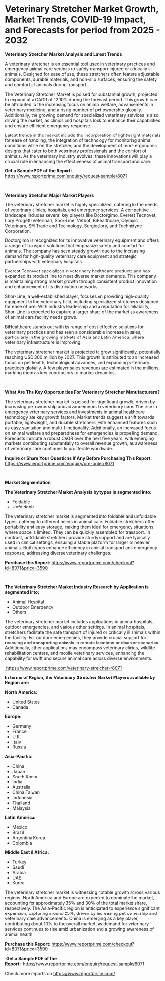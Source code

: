 <p><h1>Veterinary Stretcher Market Growth, Market Trends, COVID-19 Impact, and Forecasts for period from 2025 - 2032</h1></p><p><strong>Veterinary Stretcher Market Analysis and Latest Trends</strong></p>
<p><p>A veterinary stretcher is an essential tool used in veterinary practices and emergency animal care settings to safely transport injured or critically ill animals. Designed for ease of use, these stretchers often feature adjustable components, durable materials, and non-slip surfaces, ensuring the safety and comfort of animals during transport.</p><p>The Veterinary Stretcher Market is poised for substantial growth, projected to expand at a CAGR of 12.10% during the forecast period. This growth can be attributed to the increasing focus on animal welfare, advancements in veterinary medicine, and a rising number of pet ownership globally. Additionally, the growing demand for specialized veterinary services is also driving the market, as clinics and hospitals look to enhance their capabilities and ensure efficient emergency response.</p><p>Latest trends in the market include the incorporation of lightweight materials for ease of handling, the integration of technology for monitoring animal conditions while on the stretcher, and the development of more ergonomic designs that cater to both veterinary professionals and the comfort of animals. As the veterinary industry evolves, these innovations will play a crucial role in enhancing the effectiveness of animal transport and care.</p></p>
<p><strong>Get a Sample PDF of the Report:&nbsp;</strong> <a href="https://www.reportprime.com/enquiry/request-sample/8071?utm_campaign=3058&utm_medium=2&utm_source=Github&utm_content=ia&utm_term=19032025&utm_id=veterinary-stretcher">https://www.reportprime.com/enquiry/request-sample/8071</a></p>
<p>&nbsp;</p>
<p><strong>Veterinary Stretcher Major Market Players</strong></p>
<p><p>The veterinary stretcher market is highly specialized, catering to the needs of veterinary clinics, hospitals, and emergency services. A competitive landscape includes several key players like Doctorgimo, Everest Tecnovet, Lory Progetti Veterinari, Shor-Line, Vetbot, BiHealthcare, Olympic Veterinary, SM Trade and Technology, Surgicalory, and Technidyne Corporation. </p><p>Doctorgimo is recognized for its innovative veterinary equipment and offers a range of transport solutions that emphasize safety and comfort for animals. The company has seen steady growth due to the increasing demand for high-quality veterinary care equipment and strategic partnerships with veterinary hospitals.</p><p>Everest Tecnovet specializes in veterinary healthcare products and has expanded its product line to meet diverse market demands. This company is maintaining strong market growth through consistent product innovation and enhancement of its distribution networks.</p><p>Shor-Line, a well-established player, focuses on providing high-quality equipment to the veterinary field, including specialized stretchers designed for ease of use. With industry leadership and a reputation for reliability, Shor-Line is expected to capture a larger share of the market as awareness of animal care facility needs grows.</p><p>BiHealthcare stands out with its range of cost-effective solutions for veterinary practices and has seen a considerable increase in sales, particularly in the growing markets of Asia and Latin America, where veterinary infrastructure is improving.</p><p>The veterinary stretcher market is projected to grow significantly, potentially reaching USD 300 million by 2027. This growth is attributed to an increased focus on pet health, technological advances, and expanding veterinary practices globally. A few player sales revenues are estimated in the millions, marking them as key contributors to market dynamics.</p></p>
<p>&nbsp;</p>
<p><strong>What Are The Key Opportunities For Veterinary Stretcher Manufacturers?</strong></p>
<p><p>The veterinary stretcher market is poised for significant growth, driven by increasing pet ownership and advancements in veterinary care. The rise in emergency veterinary services and investments in animal healthcare technology are key growth factors. Market trends suggest a shift towards portable, lightweight, and durable stretchers, with enhanced features such as easy sanitation and multi-functionality. Additionally, an increased focus on animal welfare and preparedness for emergencies is propelling demand. Forecasts indicate a robust CAGR over the next five years, with emerging markets contributing substantially to overall revenue growth, as awareness of veterinary care continues to proliferate worldwide.</p></p>
<p><strong>Inquire or Share Your Questions If Any Before Purchasing This Report:</strong> <a href="https://www.reportprime.com/enquiry/pre-order/8071?utm_campaign=3058&utm_medium=2&utm_source=Github&utm_content=ia&utm_term=19032025&utm_id=veterinary-stretcher">https://www.reportprime.com/enquiry/pre-order/8071</a></p>
<p>&nbsp;</p>
<p><strong>Market Segmentation</strong></p>
<p><strong>The Veterinary Stretcher Market Analysis by types is segmented into:</strong></p>
<p><ul><li>Foldable</li><li>Unfoldable</li></ul></p>
<p><p>The veterinary stretcher market is segmented into foldable and unfoldable types, catering to different needs in animal care. Foldable stretchers offer portability and easy storage, making them ideal for emergency situations where space is limited. They can be quickly assembled for transport. In contrast, unfoldable stretchers provide sturdy support and are typically used in clinical settings, ensuring a stable platform for larger or heavier animals. Both types enhance efficiency in animal transport and emergency response, addressing diverse veterinary challenges.</p></p>
<p><strong>Purchase this Report:&nbsp;</strong><a href="https://www.reportprime.com/checkout?id=8071&price=3590&utm_campaign=3058&utm_medium=2&utm_source=Github&utm_content=ia&utm_term=19032025&utm_id=veterinary-stretcher">https://www.reportprime.com/checkout?id=8071&price=3590</a></p>
<p>&nbsp;</p>
<p><strong>The Veterinary Stretcher Market Industry Research by Application is segmented into:</strong></p>
<p><ul><li>Animal Hospital</li><li>Outdoor Emergency</li><li>Others</li></ul></p>
<p><p>The veterinary stretcher market includes applications in animal hospitals, outdoor emergencies, and various other settings. In animal hospitals, stretchers facilitate the safe transport of injured or critically ill animals within the facility. For outdoor emergencies, they provide crucial support for rescuing and transporting animals in remote locations or disaster scenarios. Additionally, other applications may encompass veterinary clinics, wildlife rehabilitation centers, and mobile veterinary services, enhancing the capability for swift and secure animal care across diverse environments.</p></p>
<p><a href="https://www.reportprime.com/veterinary-stretcher-r8071?utm_campaign=3058&utm_medium=2&utm_source=Github&utm_content=ia&utm_term=19032025&utm_id=veterinary-stretcher">&nbsp;https://www.reportprime.com/veterinary-stretcher-r8071</a></p>
<p><strong>In terms of Region, the Veterinary Stretcher Market Players available by Region are:</strong></p>
<p>
    <p> <strong> North America: </strong>
        <ul>
            <li>United States</li>
            <li>Canada</li>
        </ul>
        </p> 
    <p> <strong> Europe: </strong>
        <ul>
            <li>Germany</li>
            <li>France</li>
            <li>U.K.</li>
            <li>Italy</li>
            <li>Russia</li>
        </ul>
        </p> 
    <p> <strong> Asia-Pacific: </strong>
        <ul>
            <li>China</li>
            <li>Japan</li>
            <li>South Korea</li>
            <li>India</li>
            <li>Australia</li>
            <li>China Taiwan</li>
            <li>Indonesia</li>
            <li>Thailand</li>
            <li>Malaysia</li>
        </ul>
        </p> 
    <p> <strong> Latin America: </strong>
        <ul>
            <li>Mexico</li>
            <li>Brazil</li>
            <li>Argentina Korea</li>
            <li>Colombia</li>
        </ul>
        </p> 
    <p> <strong> Middle East & Africa: </strong>
        <ul>
            <li>Turkey</li>
            <li>Saudi</li>
            <li>Arabia</li>
            <li>UAE</li>
            <li>Korea</li>
        </ul>
    </p>
    </p>
<p><p>The veterinary stretcher market is witnessing notable growth across various regions. North America and Europe are expected to dominate the market, accounting for approximately 35% and 30% of the total market share, respectively. The Asia-Pacific region is anticipated to experience significant expansion, capturing around 25%, driven by increasing pet ownership and veterinary care advancements. China is emerging as a key player, contributing about 10% to the overall market, as demand for veterinary services continues to rise amid urbanization and a growing awareness of animal health.</p></p>
<p><strong>Purchase this Report: </strong><a href="https://www.reportprime.com/checkout?id=8071&price=3590&utm_campaign=3058&utm_medium=2&utm_source=Github&utm_content=ia&utm_term=19032025&utm_id=veterinary-stretcher">https://www.reportprime.com/checkout?id=8071&price=3590</a></p>
<p>&nbsp;<strong>Get a Sample PDF of the Report:&nbsp;&nbsp;</strong><a href="https://www.reportprime.com/enquiry/request-sample/8071?utm_campaign=3058&utm_medium=2&utm_source=Github&utm_content=ia&utm_term=19032025&utm_id=veterinary-stretcher">https://www.reportprime.com/enquiry/request-sample/8071</a></p>
<p><strong></strong></p>
<p>Check more reports on <a href="https://www.reportprime.com/?utm_campaign=3058&utm_medium=2&utm_source=Github&utm_content=ia&utm_term=19032025&utm_id=veterinary-stretcher">https://www.reportprime.com/</a></p>